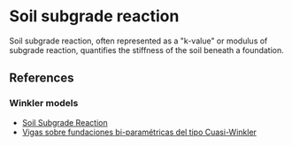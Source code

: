 # Soil subgrade reaction
Soil subgrade reaction, often represented as a "k-value" or modulus of subgrade reaction, quantifies the stiffness of the soil beneath a foundation.

## References

### Winkler models
- [Soil Subgrade Reaction](https://www.geoengineer.org/education/foundation-design-construction/soil-subgrade-reaction)
- [Vigas sobre fundaciones bi-paramétricas del tipo Cuasi-Winkler](https://cimec.org.ar/ojs/index.php/mc/article/view/2412/0)
